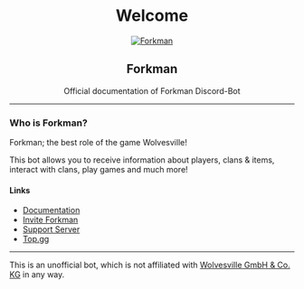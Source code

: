 <div align="center">

# Welcome

[![Forkman](https://cdn.discordapp.com/emojis/1092882485291003954.png?size=4096\&quality=high)](https://discord.gg/DEEZY5cwpy)

## Forkman

Official documentation of Forkman Discord-Bot

</div>

***

### Who is Forkman?

Forkman; the best role of the game Wolvesville!

This bot allows you to receive information about players, clans & items, interact with clans, play games and much more!

#### Links

* [Documentation](https://xnickydev.gitbook.io/forkman)
* [Invite Forkman](https://discord.com/oauth2/authorize?client\_id=1037396167123816499\&scope=bot%20applications.commands\&permissions=388161)
* [Support Server](https://discord.gg/DEEZY5cwpy)
* [Top.gg](https://top.gg/bot/1037396167123816499/)

***

This is an unofficial bot, which is not affiliated with [Wolvesville GmbH & Co. KG](https://www.wolvesville.com) in any way.
